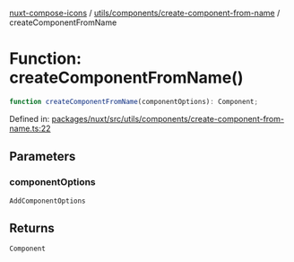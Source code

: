 [nuxt-compose-icons](../../../../modules.md) / [utils/components/create-component-from-name](../index.md) / createComponentFromName

# Function: createComponentFromName()

```ts
function createComponentFromName(componentOptions): Component;
```

Defined in: [packages/nuxt/src/utils/components/create-component-from-name.ts:22](https://github.com/arthur-plazanet/nuxt-compose-icons/blob/c22743e58fa2192095f1d2cf040e9229cacd5882/packages/nuxt/src/utils/components/create-component-from-name.ts#L22)

## Parameters

### componentOptions

`AddComponentOptions`

## Returns

`Component`
